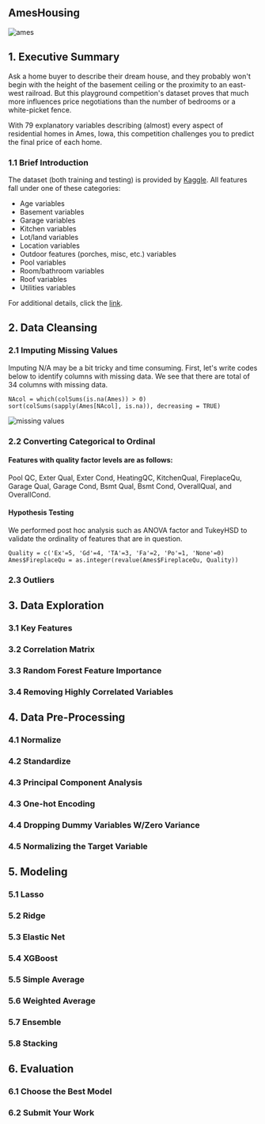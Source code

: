 ## AmesHousing

![ames](https://user-images.githubusercontent.com/38479244/40045829-35eaef00-57e0-11e8-8600-f4fee1b5ad1a.jpg)

## 1. Executive Summary
Ask a home buyer to describe their dream house, and they probably won't begin with the height of the basement ceiling or the proximity to an east-west railroad. But this playground competition's dataset proves that much more influences price negotiations than the number of bedrooms or a white-picket fence.

With 79 explanatory variables describing (almost) every aspect of residential homes in Ames, Iowa, this competition challenges you to predict the final price of each home.

### 1.1 Brief Introduction
The dataset (both training and testing) is provided by [Kaggle](https://www.kaggle.com/c/house-prices-advanced-regression-techniques/data). All features fall under one of these categories:

- Age variables
- Basement variables
- Garage variables
- Kitchen variables
- Lot/land variables
- Location variables
- Outdoor features (porches, misc, etc.) variables
- Pool variables
- Room/bathroom variables
- Roof variables
- Utilities variables

For additional details, click the [link](https://ww2.amstat.org/publications/jse/v19n3/decock/DataDocumentation.txt).

## 2. Data Cleansing
  ### 2.1 Imputing Missing Values
   Imputing N/A may be a bit tricky and time consuming. First, let's write codes below to identify columns with missing data. We see that there are total of 34 columns with missing data. 
  ```
  NAcol = which(colSums(is.na(Ames)) > 0)  
  sort(colSums(sapply(Ames[NAcol], is.na)), decreasing = TRUE)
  ```
  ![missing values](https://user-images.githubusercontent.com/38479244/40046515-0680337c-57e2-11e8-91f4-a253538f7a97.png)

  ### 2.2 Converting Categorical to Ordinal
  #### Features with quality factor levels are as follows: 
Pool QC, Exter Qual, Exter Cond, HeatingQC, KitchenQual, FireplaceQu, Garage Qual, Garage Cond, Bsmt Qual, Bsmt Cond, OverallQual, and OverallCond. 
  #### Hypothesis Testing
We performed post hoc analysis such as ANOVA factor and TukeyHSD to validate the ordinality of features that are in question. 
  ```
  Quality = c('Ex'=5, 'Gd'=4, 'TA'=3, 'Fa'=2, 'Po'=1, 'None'=0)  
  Ames$FireplaceQu = as.integer(revalue(Ames$FireplaceQu, Quality))
  ```
  ### 2.3 Outliers
  
  
  
  

## 3. Data Exploration
  ### 3.1 Key Features
  ### 3.2 Correlation Matrix
  ### 3.3 Random Forest Feature Importance
  ### 3.4 Removing Highly Correlated Variables
  
## 4. Data Pre-Processing
  ### 4.1 Normalize
  ### 4.2 Standardize
  ### 4.3 Principal Component Analysis
  ### 4.3 One-hot Encoding
  ### 4.4 Dropping Dummy Variables W/Zero Variance
  ### 4.5 Normalizing the Target Variable
 
## 5. Modeling
  ### 5.1 Lasso
  ### 5.2 Ridge
  ### 5.3 Elastic Net
  ### 5.4 XGBoost
  ### 5.5 Simple Average
  ### 5.6 Weighted Average
  ### 5.7 Ensemble
  ### 5.8 Stacking

## 6. Evaluation
  ### 6.1 Choose the Best Model
  ### 6.2 Submit Your Work



```
